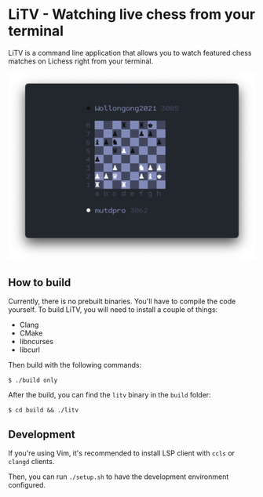 # LiTV - Watching live chess from your terminal

LiTV is a command line application that allows you to watch featured chess matches
on Lichess right from your terminal.

![](meta/screenshot.png)

## How to build

Currently, there is no prebuilt binaries. You'll have to compile the code yourself.
To build LiTV, you will need to install a couple of things:

- Clang
- CMake
- libncurses
- libcurl

Then build with the following commands:

```
$ ./build only
```

After the build, you can find the `litv` binary in the `build` folder:

```
$ cd build && ./litv
```

## Development

If you're using Vim, it's recommended to install LSP client with `ccls` or `clangd` clients.

Then, you can run `./setup.sh` to have the development environment configured.
